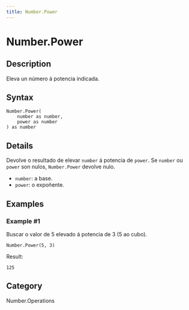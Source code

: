 ```yaml
---
title: Number.Power
---
```


# Number.Power


## Description

Eleva un número á potencia indicada.


## Syntax

```powerquery
Number.Power(
    number as number,
    power as number
) as number
```


## Details

Devolve o resultado de elevar <code>number</code> á potencia de <code>power</code>.    Se <code>number</code> ou <code>power</code> son nulos, <code>Number.Power</code> devolve nulo.      <ul>        <li><code>number</code>: a base.</li>        <li><code>power</code>: o expoñente.</li>      </ul>


## Examples

### Example #1 
Buscar o valor de 5 elevado á potencia de 3 (5 ao cubo).
```powerquery
Number.Power(5, 3)
```

Result: 
```powerquery
125
```




## Category
Number.Operations
